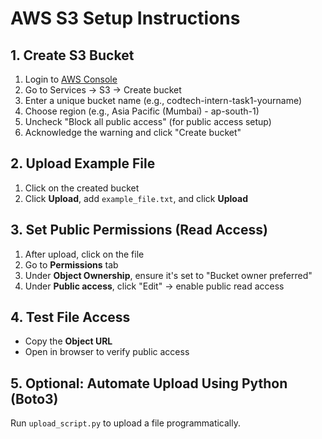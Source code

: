 # AWS S3 Setup Instructions

## 1. Create S3 Bucket
1. Login to [AWS Console](https://console.aws.amazon.com/)
2. Go to Services → S3 → Create bucket
3. Enter a unique bucket name (e.g., codtech-intern-task1-yourname)
4. Choose region (e.g., Asia Pacific (Mumbai) - ap-south-1)
5. Uncheck "Block all public access" (for public access setup)
6. Acknowledge the warning and click "Create bucket"

## 2. Upload Example File
1. Click on the created bucket
2. Click **Upload**, add `example_file.txt`, and click **Upload**

## 3. Set Public Permissions (Read Access)
1. After upload, click on the file
2. Go to **Permissions** tab
3. Under **Object Ownership**, ensure it's set to "Bucket owner preferred"
4. Under **Public access**, click "Edit" → enable public read access

## 4. Test File Access
- Copy the **Object URL**
- Open in browser to verify public access

## 5. Optional: Automate Upload Using Python (Boto3)
Run `upload_script.py` to upload a file programmatically.
